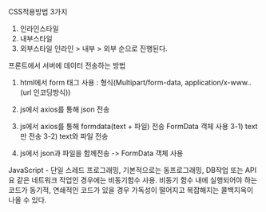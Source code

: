 CSS적용방법 3가지
1) 인라인스타일
2) 내부스타일
3) 외부스타일
인라인 > 내부 > 외부 순으로 진행된다.

프론트에서 서버에 데이터 전송하는 방법
1. html에서 form 태그 사용 : 형식(Multipart/form-data, application/x-www..(url 인코딩방식))
2. js에서 axios를 통해 json 전송
3. js에서 axios를 통해 formdata(text + 파일) 전송 FormData 객체 사용
   3-1) text만 전송
   3-2) text와 파일 전송

4. js에서 json과 파일을 함께전송 -> FormData 객체 사용


JavaScript - 
단일 스레드 프로그래밍, 기본적으로는 동프로그래밍, DB작업 또는 API요 같은
네트워크 작업인 경우에는 비동기함수 사용. 비동기 함수 내에 실행되어야 하는 코드가
동기적, 연쇄적인 코드가 있을 경우 가독성이 떨어지고 복잡해지는 콜백지옥이 나올 수 있다.
